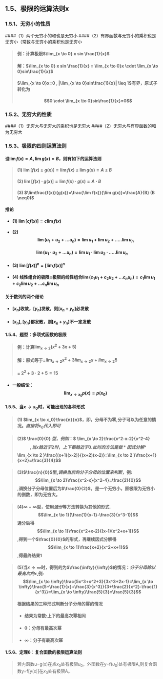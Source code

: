 ## 1.5、极限的运算法则x
### 1.5.1、无穷小的性质
####（1）两个无穷小的和也是无穷小
####（2）有界函数与无穷小的乘积也是无穷小（常数与无穷小的乘积也是无穷小
> #### 例：计算极限$\lim_{x \to 0} x sin \frac{1}{x}$
> #### 解：$\lim_{x \to 0} x sin \frac{1}{x} = \lim_{x \to 0}x \cdot \lim_{x \to 0}sin\frac{1}{x}$
> #### $\lim_{x \to 0}x=0 , |\lim_{x \to 0}sin\frac{1}{x}| \leq 1$有界，原式子转化为
>#### $$0 \cdot \lim_{x \to 0}sin\frac{1}{x}=0$$


### 1.5.2、无穷大的性质
####（1）无穷大与无穷大的乘积也是无穷大
####（2）无穷大与有界函数的和为无穷大

### 1.5.3、极限的四则运算法则
#### 设$\lim f(x)=A ,\lim g(x)=B$，则有如下的运算法则
> #### (1) $\lim [f(x) \pm g(x)]=\lim f(x)\pm \lim g(x) =A \pm B$
> #### (2) $\lim[f(x) \cdot g(x)]=\lim f(x) \cdot g(x)=A \cdot B$
> #### (3) $\lim\frac{f(x)}{g(x)}=\frac{\lim f(x)}{\lim g(x)}=\frac{A}{B} (B \neq0)$

#### 推论
- #### (1) $\lim [cf(x)]=c\lim f(x)$
- #### (2) $$\lim ( u_{1} +u_{2} +...u_{n}) =\lim u_{1} +\lim u_{2} +.....\lim u_{n}$$
 #### $$\lim ( u_{1} \cdot u_{2} +...u_{n}) =\lim u_{1} \cdot \lim u_{2} \cdot .....\lim u_{n}$$
- #### (3) $\lim[f(x)]^n=[\lim f(x)]^n$
- #### (4) 线性组合的极限=极限的线性组合$\lim ( c_{1} u_{1} +c_{2} u_{2} +...c_{n} u_{n}) =c_{1}\lim u_{1} +c_{2}\lim u_{2} +...c_{n}\lim u_{n}$

#### 关于数列的两个结论
- #### $[x_n]$收敛，$[y_n]$发散，则$[x_n+y_n]$必发散
- #### $[x_n],[y_n]$都发散，则$[x_n+y_n]$不一定发散

#### 1.5.4、题型：多项式函数的极限
> #### 例：计算$\lim_{x \to 2}(x^2+3x+5)$
> #### 解：原式等于=$\lim_{x \to 2}x^2+3lim_{x \to 2}x+lim_{x \to 2}5$
> #### = $2^2+3 \cdot 2+5=15$
- #### 一般结论：$$\lim_{x \to x_0}p(x)=p(x_0)$$

#### 1.5.5、当$x \to x_0$时，可能出现的各种形式
> #### (1) $lim_{x \to x_0}\frac{n}{n}$，即，分母不为零,分子可以为任意的情况。*直接将$x_0$代入即可*

> #### (2)$ \frac{0}{0} $型，例如：$$ \lim_{x \to 2}\frac{x^2-x-2}{x^2-4}$$,当x趋近于2时，上下都趋近于0.此时的方法是做*因式分解*$$\lim_{x \to 2 }\frac{(x+1)(x-2)}{(x+2)(x-2)}=\lim_{x \to 2 }\frac{x+1}{x+2}=\frac{3}{4}$$

> #### (3)$\frac{n}{0}$型,*调换当前的分子分母的位置来判断*，例:$$\lim_{x \to 2}\frac{x^2-x}{x^2-4}=\frac{2}{0}$$,调换分子分母位置后为$\frac{0}{2}$，是一个无穷小，原极限为无穷小的倒数，即为无穷大。

> #### (4)$\infty - \infty$型，使用*通分*等方法转换为其他的形式.$$\lim_{x \to 1}(\frac{1}{x-1}-\frac{3}{x^3-1})$$通分后得$$\lim_{x \to 1}\frac{x^2+x-2}{(x-1)(x^2+x+1)}$$,得到一个$\frac{0}{0}$的形式，再继续因式分解得$$\lim_{x \to 1}\frac{x+2}{x^2+x+1}$$,得最终结果1

> #### (5)当$x \to \infty$时，得到的为$\frac{\infty}{\infty}$的情况：*分子分母除以最高次的x*,例:$$\lim_{x \to \infty}\frac{5x^3+x^2+3}{3x^3+2x-1}=\lim_{x \to \infty}\frac{5+\frac{1}{x}+\frac{3}{x^3}}{3+\frac{2}{x^2}-\frac{1}{x^3}}=\lim_{x \to \infty}\frac{5}{3}=\frac{5}{3}$$
> #### 根据结果的三种形式判断分子分母的幂的情况
> - ####  结果为常数:上下的最高次幂相同
> - #### 0：分母有最高次幂
> - #### $\infty$：分子有最高次幂

#### 1.5.6、定理6：复合函数的极限运算法则
> 若内函数u=g(x)在点$x_0$处有极限$u_0$，外函数在y=f($u_0$)处有极限A,则复合函数y=f[y(x)]在$x_0$处有极限A。
